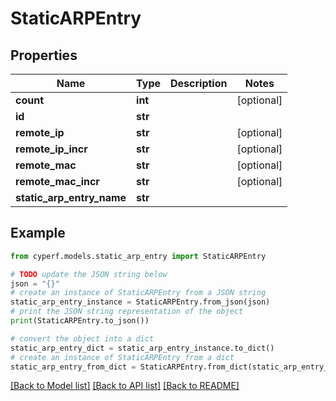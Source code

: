 # StaticARPEntry


## Properties

Name | Type | Description | Notes
------------ | ------------- | ------------- | -------------
**count** | **int** |  | [optional] 
**id** | **str** |  | 
**remote_ip** | **str** |  | [optional] 
**remote_ip_incr** | **str** |  | [optional] 
**remote_mac** | **str** |  | [optional] 
**remote_mac_incr** | **str** |  | [optional] 
**static_arp_entry_name** | **str** |  | 

## Example

```python
from cyperf.models.static_arp_entry import StaticARPEntry

# TODO update the JSON string below
json = "{}"
# create an instance of StaticARPEntry from a JSON string
static_arp_entry_instance = StaticARPEntry.from_json(json)
# print the JSON string representation of the object
print(StaticARPEntry.to_json())

# convert the object into a dict
static_arp_entry_dict = static_arp_entry_instance.to_dict()
# create an instance of StaticARPEntry from a dict
static_arp_entry_from_dict = StaticARPEntry.from_dict(static_arp_entry_dict)
```
[[Back to Model list]](../README.md#documentation-for-models) [[Back to API list]](../README.md#documentation-for-api-endpoints) [[Back to README]](../README.md)


